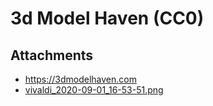 # 3d Model Haven (CC0)

## Attachments

- https://3dmodelhaven.com
- [vivaldi_2020-09-01_16-53-51.png](https://trello.com/1/cards/5f4e606ae85663041101abe8/attachments/5f4e60b51b3bd67fce51804d/download/vivaldi_2020-09-01_16-53-51.png)
